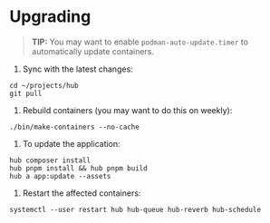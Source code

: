 # Upgrading

> **TIP:** You may want to enable `podman-auto-update.timer` to automatically update containers.

1. Sync with the latest changes:

```fish
cd ~/projects/hub
git pull
```

1. Rebuild containers (you may want to do this on weekly):

```fish
./bin/make-containers --no-cache
```

1. To update the application:

```fish
hub composer install
hub pnpm install && hub pnpm build
hub a app:update --assets
```

1. Restart the affected containers:

```fish
systemctl --user restart hub hub-queue hub-reverb hub-schedule
```
